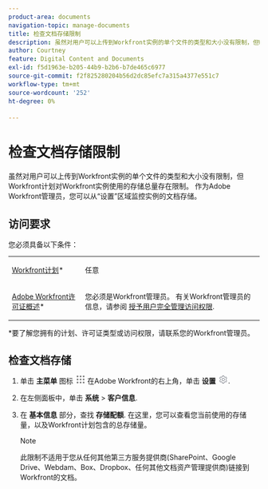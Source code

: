 ```yaml
---
product-area: documents
navigation-topic: manage-documents
title: 检查文档存储限制
description: 虽然对用户可以上传到Workfront实例的单个文件的类型和大小没有限制，但Workfront计划对Workfront实例使用的存储总量存在限制。 作为Adobe Workfront管理员，您可以从“设置”区域监控实例的文档存储。
author: Courtney
feature: Digital Content and Documents
exl-id: f5d1963e-b205-44b9-b2b6-b7de465c6977
source-git-commit: f2f825280204b56d2dc85efc7a315a4377e551c7
workflow-type: tm+mt
source-wordcount: '252'
ht-degree: 0%

---
```


# 检查文档存储限制

虽然对用户可以上传到Workfront实例的单个文件的类型和大小没有限制，但Workfront计划对Workfront实例使用的存储总量存在限制。 作为Adobe Workfront管理员，您可以从“设置”区域监控实例的文档存储。

## 访问要求

您必须具备以下条件：

<table style="table-layout:auto"> 
 <col> 
 <col> 
 <tbody> 
  <tr data-mc-conditions=""> 
   <td role="rowheader"><a href="https://www.workfront.com/plans" target="_blank">Workfront计划</a>*</td> 
   <td> <p>任意</p> </td> 
  </tr> 
  <tr> 
   <td role="rowheader"><a href="../../administration-and-setup/add-users/access-levels-and-object-permissions/wf-licenses.md" class="MCXref xref">Adobe Workfront许可证概述</a>*</td> 
   <td> <p>您必须是Workfront管理员。 有关Workfront管理员的信息，请参阅 <a href="../../administration-and-setup/add-users/configure-and-grant-access/grant-a-user-full-administrative-access.md" class="MCXref xref">授予用户完全管理访问权限</a>.</p> </td> 
  </tr> 
 </tbody> 
</table>

&#42;要了解您拥有的计划、许可证类型或访问权限，请联系您的Workfront管理员。

## 检查文档存储

1. 单击 **主菜单** 图标 ![](assets/main-menu-icon.png) 在Adobe Workfront的右上角，单击 **设置** ![](assets/gear-icon-settings.png).
1. 在左侧面板中，单击 **系统** > **客户信息**.
1. 在 **基本信息** 部分，查找 **存储配额**. 在这里，您可以查看您当前使用的存储量，以及Workfront计划包含的总存储量。

   >[!NOTE]
   >
   >此限制不适用于您从任何其他第三方服务提供商(SharePoint、Google Drive、Webdam、Box、Dropbox、任何其他文档资产管理提供商)链接到Workfront的文档。
